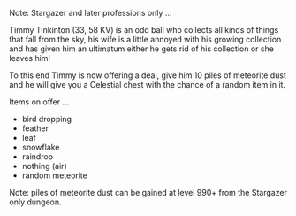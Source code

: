 Note: Stargazer and later professions only ...

Timmy Tinkinton (33, 58 KV) is an odd ball who collects all kinds of things that fall from the sky, his wife is a little annoyed with his growing collection and has given him an ultimatum either he gets rid of his collection or she leaves him!

To this end Timmy is now offering a deal, give him 10 piles of meteorite dust and he will give you a Celestial chest with the chance of a random item in it.

Items on offer ...

*   bird dropping
*   feather
*   leaf
*   snowflake
*   raindrop
*   nothing (air)
*   random meteorite

Note: piles of meteorite dust can be gained at level 990+ from the Stargazer only dungeon.